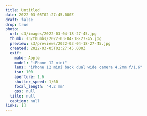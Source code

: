 ```yaml
---
title: Untitled
date: 2022-03-05T02:27:45.000Z
draft: false
drop: true
photo:
  url: s3/images/2022-03-04-18-27-45.jpg
  thumb: s3/thumbs/2022-03-04-18-27-45.jpg
  preview: s3/previews/2022-03-04-18-27-45.jpg
  created: 2022-03-05T02:27:45.000Z
  exif:
    make: Apple
    model: "iPhone 12 mini"
    lens: "iPhone 12 mini back dual wide camera 4.2mm f/1.6"
    iso: 100
    aperture: 1.6
    shutter_speed: 1/60
    focal_length: "4.2 mm"
    gps: null
  title: null
  caption: null
links: []
---
```

